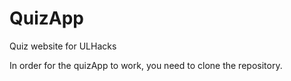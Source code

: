 # QuizApp
Quiz website for ULHacks

In order for the quizApp to work, you need to clone the repository.
